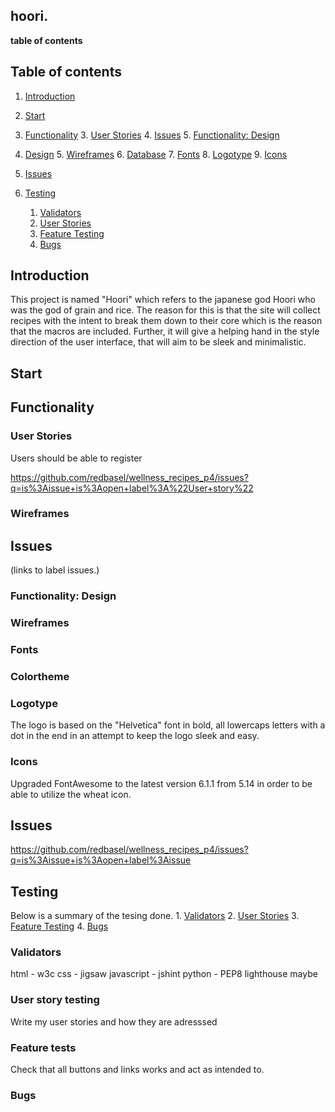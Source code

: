 ## hoori.

**table of contents**

## Table of contents
1. [Introduction](#Introduction)
2. [Start](#Start)
3. [Functionality](#Functionality)
    3. [User Stories](#User-Stories)
    4. [Issues](#Issues)
    5. [Functionality: Design](#Functionality:-Design)
4. [Design](#Design)
    5. [Wireframes](#Wireframes)
    6. [Database](#Database)
    7. [Fonts](#Fonts)
    8. [Logotype](#Logotypes)
    9. [Icons](#Icons) 

5. [Issues](#Issues)
6. [Testing](#Testing)
    1. [Validators](#Validators)
    2. [User Stories](#User-story-testing)
    3. [Feature Testing](#Feature-tests)
    4. [Bugs](#Bugs)






## Introduction

This project is named "Hoori" which refers to the japanese god Hoori who was the god of grain and rice. The reason for this is that the site will collect recipes with the intent to break them down to their core which is the reason that the macros are included. Further, it will give a helping hand in the style direction of the user interface, that will aim to be sleek and minimalistic. 

## Start

## Functionality

### User Stories

Users should be able to register

https://github.com/redbasel/wellness_recipes_p4/issues?q=is%3Aissue+is%3Aopen+label%3A%22User+story%22

### Wireframes

## Issues

(links to label issues.)

### Functionality: Design

### Wireframes

### Fonts

### Colortheme

### Logotype

The logo is based on the "Helvetica" font in bold, all lowercaps letters with a dot in the end in an attempt to keep the logo sleek and easy. 

### Icons

Upgraded FontAwesome to the latest version 6.1.1 from 5.14 in order to be able to utilize the wheat icon. 


## Issues

https://github.com/redbasel/wellness_recipes_p4/issues?q=is%3Aissue+is%3Aopen+label%3Aissue

## Testing

Below is a summary of the tesing done.
    1. [Validators](#Validators)
    2. [User Stories](#User-story-testing)
    3. [Feature Testing](#Feature-tests)
    4. [Bugs](#Bugs)

### Validators

html - w3c
css - jigsaw
javascript - jshint
python - PEP8
lighthouse maybe



### User story testing

Write my user stories and how they are adresssed



### Feature tests

Check that all buttons and links works and act as intended to. 

### Bugs




